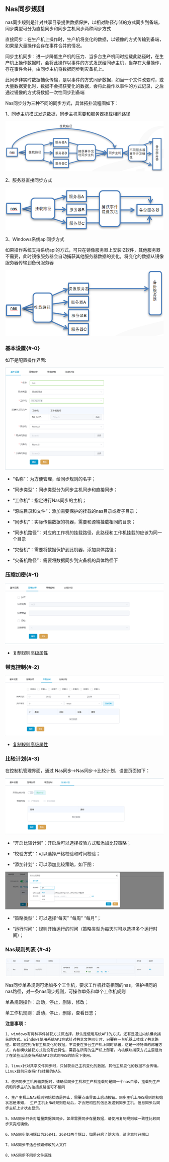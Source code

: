 ## Nas同步规则

nas同步规则是针对共享目录提供数据保护，以相对路径存储的方式同步到备端，同步类型可分为直接同步和同步主机同步两种同步方式

直接同步：在生产机上操作时，生产机将变化的数据，以镜像的方式传输到备端，如果是大量操作会存在事件合并的情况。

同步主机同步：进一步降低生产机的压力、当多台生产机同时挂载此路径时，在生产机上操作数据时，会将此操作以事件的方式发送给同步主机，当存在大量操作，存在事件合并，由同步主机将数据同步到灾备机上。

此同步非实时数据捕获传输，是以事件的方式同步数据，如当一个文件改变时，或大量数据变化时，数据不会捕获变化的数据，会将此操作以事件的方式记录，之后通过镜像的方式将数据一次性同步到备端

Nas同步分为三种不同的同步方式，具体拓扑流程图如下：

1、同步主机模式发送数据，同步主机需要和服务器挂载相同路径

![img](/assets/v6.2.20180717001.png)

2、服务器直接同步方式

![img](/assets/v6.2.20180717002.png)

3、Windows系统api同步方式

如果操作系统支持系统api的方式，可只在镜像服务器上安装i2软件，其他服务器不需要，此时镜像服务器会自动捕获其他服务器数据的变化，将变化的数据从镜像服务器传输到备份服务器

![img](/assets/v6.2.20180717003.png)

### 基本设置{#-0}

如下是配置操作界面:

![img](/assets/v7.0.20181009001.png) 

* “名称”：为方便管理，给同步规则的名字；

* “同步类型”：同步类型分为同步主机同步和直接同步；

* “工作机”：指定进行Nas同步的主机；

* “源端目录和文件”：添加需要保护的挂载的nas目录或者子目录；

* “同步机”：实际传输数据的机器，需要和源端挂载相同的目录；

* “同步机路径”：对应的工作机的挂载路径，此路径和工作机挂载的应该为同一个目录

* “灾备机”：需要将数据保护到此机器，添加具体路径；

* “灾备机路径”：需要将数据同步到灾备机的具体路径下

### 压缩加密{#-1}

![img](/assets/v7.0.20181009002.png) 

* [复制规则高级属性](coopy_cdp/advance_settings.md)

### 带宽控制{#-2}

![img](/assets/v7.0.20181009003.png)

* [复制规则高级属性](coopy_cdp/advance_settings.md)

### 比较计划{#-3}

在控制机管理界面，通过 Nas同步-&gt;Nas同步-&gt;比较计划，设置页面如下：

![img](/assets/v7.0.20181009004.png)

* “开启比较计划”：开启后可以选择校验方式和添加比较策略；

* “校验方式”：可以选择严格校验和时间校验；

* “添加计划”：可以添加比较策略，如下图：

![img](/assets/v7.0.20181009005.png)

* “策略类型”：可以选择“每天” “每周” “每月”；

* “运行时间”：规则开始运行的时间（策略类型为每天时可以选择多个运行时间）；

### Nas规则列表 {#-4}

![img](/assets/v7.0.20181009006.png) 


Nas同步单条规则可添加多个工作机，要求工作机挂载相同的nas，保护相同的nas路径，对一条nas同步规则，可操作单条和单个工作机规则

单条规则操作：启动，停止，删除，修改；

单工作机规则：启动，停止，删除，查看日志；



**注意事项：**
```
1、windows有两种事件捕获方式供选择，默认是使用系统API的方式，还有是通过内核模块捕获的方式。windows使用系统API方式针对共享文件同步时，只要在一台机器上挂载了共享路径，即可监控到所有主机变化的数据，不需要在多台生产机上同时部署，这是一种特殊的部署方式，内核模块捕获方式则没有此特性，需要在所有的生产机上部署。内核模块捕获方式主要是为了在某些无法支持系统API方式的NAS的情况下使用。

2、linux针对共享文件同步时，只捕获自己主机变化的数据，其他主机变化的数据不会传输。Linux目前只支持nfs挂接的NAS。

3、使用同步主机传输数据时，请确保同步主机和生产机挂载的是同一个nas目录，挂载到生产机和同步主机的挂接点路径可不相同

4、生产主机上NAS规则初始状态是停止，需要点击界面上启动按钮。同步主机上NAS规则的初始状态是未知， 生产主机上NAS规则启动后，才会把相应的信息发送到同步主机，信息同步后同步主机上才状态显示。

5、NAS同步只会对增量数据做同步，如果需要同步存量数据，请使用复制规则或一致性比较同步来完成镜像。

6、NAS同步使用端口为26841、26843两个端口，如果开启了防火墙，请注意打开端口

7、NAS同步不适合频繁修改的大文件

8、NAS同步不同步文件属性

```